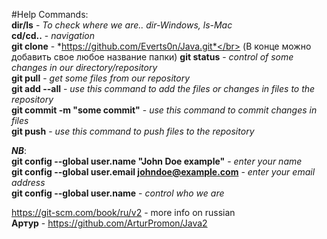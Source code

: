 #Help
Commands: </br>
**dir/ls** - *To check where we are.. dir-Windows, ls-Mac*</br>
**cd/cd..** - *navigation*</br>
**git clone** - *https://github.com/Everts0n/Java.git*</br> (В конце можно добавить свое любое название папки)
**git status** - *control of some changes in our directory/repository*</br>
**git pull** - *get some files from our repository*</br>
**git add --all** - *use this command to add the files or changes in files to the repository*</br>
**git commit -m "some commit"** - *use this command to commit changes in files*</br>
**git push** - *use this command to push files to the repository*</br>

***NB***:</br>
**git config --global user.name "John Doe example"** - *enter your name*</br>
**git config --global user.email johndoe@example.com** - *enter your email address*</br>
**git config --global user.name** - *control who we are*</br>

https://git-scm.com/book/ru/v2 - more info on russian</br>
**Артур** - https://github.com/ArturPromon/Java2

